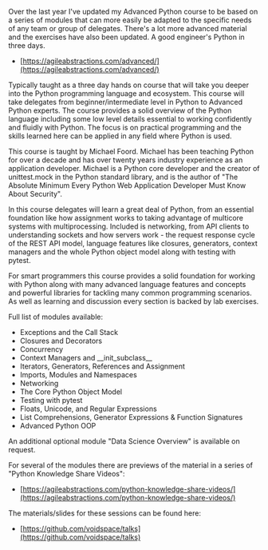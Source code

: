 

Over the last year I've updated my Advanced Python course to be based on a series of modules that can more easily be adapted to the specific needs of any team or group of delegates. There's a lot more advanced material and the exercises have also been updated. A good engineer's Python in three days.

* [https://agileabstractions.com/advanced/](https://agileabstractions.com/advanced/)

Typically taught as a three day hands on course that will take you deeper into the Python programming language and ecosystem. This course will take delegates from beginner/intermediate level in Python to Advanced Python experts. The course provides a solid overview of the Python language including some low level details essential to working confidently and fluidly with Python. The focus is on practical programming and the skills learned here can be applied in any field where Python is used.

This course is taught by Michael Foord. Michael has been teaching Python for over a decade and has over twenty years industry experience as an application developer. Michael is a Python core developer and the creator of unittest.mock in the Python standard library, and is the author of "The Absolute Minimum Every Python Web Application Developer Must Know About Security".

In this course delegates will learn a great deal of Python, from an essential foundation like how assignment works to taking advantage of multicore systems with multiprocessing. Included is networking, from API clients to understanding sockets and how servers work - the request response cycle of the REST API model, language features like closures, generators, context managers and the whole Python object model along with testing with pytest.

For smart programmers this course provides a solid foundation for working with Python along with many advanced language features and concepts and powerful libraries for tackling many common programming scenarios. As well as learning and discussion every section is backed by lab exercises.

Full list of modules available:

* Exceptions and the Call Stack
* Closures and Decorators
* Concurrency
* Context Managers and \_\_init_subclass__
* Iterators, Generators, References and Assignment
* Imports, Modules and Namespaces
* Networking
* The Core Python Object Model
* Testing with pytest
* Floats, Unicode, and Regular Expressions
* List Comprehensions, Generator Expressions & Function Signatures
* Advanced Python OOP

An additional optional module "Data Science Overview" is available on request.

For several of the modules there are previews of the material in a series of "Python Knowledge Share Videos":

* [https://agileabstractions.com/python-knowledge-share-videos/](https://agileabstractions.com/python-knowledge-share-videos/)

The materials/slides for these sessions can be found here:

* [https://github.com/voidspace/talks](https://github.com/voidspace/talks)

